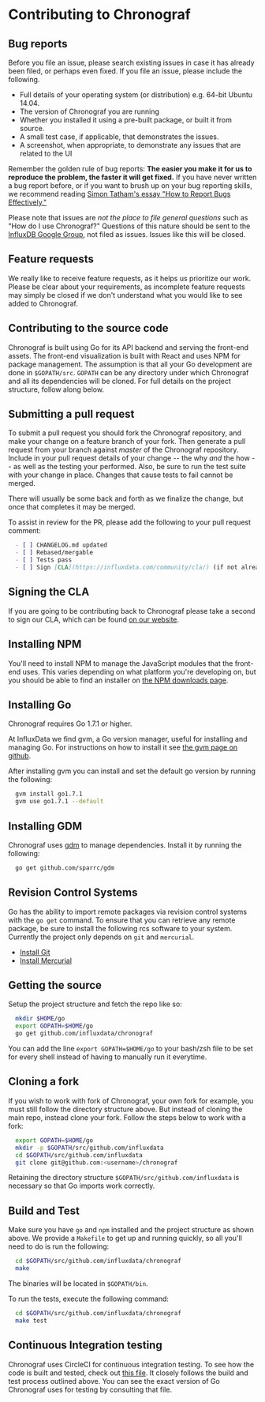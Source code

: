 Contributing to Chronograf
==========================

Bug reports
---------------
Before you file an issue, please search existing issues in case it has already been filed, or perhaps even fixed. If you file an issue, please include the following.
* Full details of your operating system (or distribution) e.g. 64-bit Ubuntu 14.04.
* The version of Chronograf you are running
* Whether you installed it using a pre-built package, or built it from source.
* A small test case, if applicable, that demonstrates the issues.
* A screenshot, when appropriate, to demonstrate any issues that are related to the UI

Remember the golden rule of bug reports: **The easier you make it for us to reproduce the problem, the faster it will get fixed.**
If you have never written a bug report before, or if you want to brush up on your bug reporting skills, we recommend reading [Simon Tatham's essay "How to Report Bugs Effectively."](http://www.chiark.greenend.org.uk/~sgtatham/bugs.html)

Please note that issues are *not the place to file general questions* such as "How do I use Chronograf?" Questions of this nature should be sent to the [InfluxDB Google Group](https://groups.google.com/forum/#!forum/influxdb), not filed as issues. Issues like this will be closed.

Feature requests
----------------
We really like to receive feature requests, as it helps us prioritize our work. Please be clear about your requirements, as incomplete feature requests may simply be closed if we don't understand what you would like to see added to Chronograf.

Contributing to the source code
-------------------------------
Chronograf is built using Go for its API backend and serving the front-end assets. The front-end visualization is built with React and uses NPM for package management. The assumption is that all your Go development are done in `$GOPATH/src`. `GOPATH` can be any directory under which Chronograf and all its dependencies will be cloned. For full details on the project structure, follow along below.

Submitting a pull request
-------------------------
To submit a pull request you should fork the Chronograf repository, and make your change on a feature branch of your fork. Then generate a pull request from your branch against *master* of the Chronograf repository. Include in your pull request details of your change -- the why *and* the how -- as well as the testing your performed. Also, be sure to run the test suite with your change in place. Changes that cause tests to fail cannot be merged.

There will usually be some back and forth as we finalize the change, but once that completes it may be merged.

To assist in review for the PR, please add the following to your pull request comment:

```md
  - [ ] CHANGELOG.md updated
  - [ ] Rebased/mergable
  - [ ] Tests pass
  - [ ] Sign [CLA](https://influxdata.com/community/cla/) (if not already signed)
```

Signing the CLA
---------------
If you are going to be contributing back to Chronograf please take a second to sign our CLA, which can be found
[on our website](https://influxdata.com/community/cla/).

Installing NPM
--------------
You'll need to install NPM to manage the JavaScript modules that the front-end uses. This varies depending on what platform you're developing on, but you should be able to find an installer on [the NPM downloads page](https://nodejs.org/en/download/).

Installing Go
-------------
Chronograf requires Go 1.7.1 or higher.

At InfluxData we find gvm, a Go version manager, useful for installing and managing Go. For instructions
on how to install it see [the gvm page on github](https://github.com/moovweb/gvm).

After installing gvm you can install and set the default go version by
running the following:

```bash
  gvm install go1.7.1
  gvm use go1.7.1 --default
```

Installing GDM
--------------
Chronograf uses [gdm](https://github.com/sparrc/gdm) to manage dependencies.  Install it by running the following:

```bash
  go get github.com/sparrc/gdm
```

Revision Control Systems
------------------------
Go has the ability to import remote packages via revision control systems with the `go get` command.  To ensure that you can retrieve any remote package, be sure to install the following rcs software to your system.
Currently the project only depends on `git` and `mercurial`.

* [Install Git](http://git-scm.com/book/en/Getting-Started-Installing-Git)
* [Install Mercurial](http://mercurial.selenic.com/wiki/Download)

Getting the source
------------------
Setup the project structure and fetch the repo like so:

```bash
  mkdir $HOME/go
  export GOPATH=$HOME/go
  go get github.com/influxdata/chronograf
```

You can add the line `export GOPATH=$HOME/go` to your bash/zsh file to be set for every shell instead of having to manually run it everytime.

Cloning a fork
--------------
If you wish to work with fork of Chronograf, your own fork for example, you must still follow the directory structure above. But instead of cloning the main repo, instead clone your fork. Follow the steps below to work with a fork:

```bash
  export GOPATH=$HOME/go
  mkdir -p $GOPATH/src/github.com/influxdata
  cd $GOPATH/src/github.com/influxdata
  git clone git@github.com:<username>/chronograf
```

Retaining the directory structure `$GOPATH/src/github.com/influxdata` is necessary so that Go imports work correctly.

Build and Test
--------------
Make sure you have `go` and `npm` installed and the project structure as shown above. We provide a `Makefile` to get up and running quickly, so all you'll need to do is run the following:

```bash
  cd $GOPATH/src/github.com/influxdata/chronograf
  make
```

The binaries will be located in `$GOPATH/bin`.

To run the tests, execute the following command:

```bash
  cd $GOPATH/src/github.com/influxdata/chronograf
  make test
```

Continuous Integration testing
-----
Chronograf uses CircleCI for continuous integration testing. To see how the code is built and tested, check out [this file](https://github.com/influxdata/chronograf/blob/master/Makefile). It closely follows the build and test process outlined above. You can see the exact version of Go Chronograf uses for testing by consulting that file.
